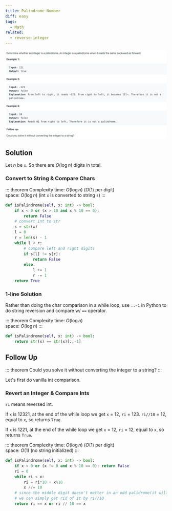 ```yaml
---
title: Palindrome Number
diff: easy
tags:
  - Math
related:
  - reverse-integer
---
```


<img class="medium-zoom" src="/algo/palindrome-number.png" alt="https://leetcode.com/problems/palindrome-number">

## Solution

Let $n$ be `x`. So there are $O(\log n)$ digits in total.

### Convert to String & Compare Chars

::: theorem Complexity
time: $O(\log n)$ ($O(1)$ per digit)  
space: $O(\log n)$ (int `x` is converted to string `s`)
:::

```py
def isPalindrome(self, x: int) -> bool:
    if x < 0 or (x > 10 and x % 10 == 0):
        return False
    # convert int to str
    s = str(x)
    l = 0
    r = len(s) - 1
    while l < r:
        # compare left and right digits
        if s[l] != s[r]:
            return False
        else:
            l += 1
            r -= 1
    return True
```

### 1-line Solution

Rather than doing the char comparison in a while loop, use `::-1` in Python to do string reversion and compare w/ `==` operator.

::: theorem Complexity
time: $O(\log n)$  
space: $O(\log n)$
:::

```py
def isPalindrome(self, x: int) -> bool:
    return str(x) == str(x)[::-1]
```

## Follow Up

::: theorem
Could you solve it without converting the integer to a string?
:::

Let's first do vanilla int comparison.

### Revert an Integer & Compare Ints

`ri` means reversed int.

If `x` is $12321$, at the end of the while loop we get `x` = 12, `ri` = 123. `ri//10` = 12, equal to `x`, so returns `True`.

If `x` is $1221$, at the end of the while loop we get `x` = 12, `ri` = 12, equal to `x`, so returns `True`.

::: theorem Complexity
time: $O(\log n)$ ($O(1)$ per digit)  
space: $O(1)$ (no string initialized)
:::

```py
def isPalindrome(self, x: int) -> bool:
    if x < 0 or (x != 0 and x % 10 == 0): return False
    ri = 0
    while ri < x:
        ri = ri*10 + x%10
        x //= 10
    # since the middle digit doesn't matter in an odd palidrome(it will always equal to itself)
    # we can simply get rid of it by ri//10
    return ri == x or ri // 10 == x
```
